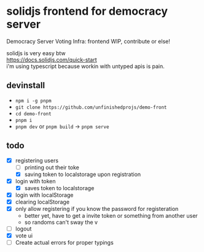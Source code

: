 # solidjs frontend for democracy server
Democracy Server Voting Infra: frontend
WIP, contribute or else!  
  
solidjs is very easy btw  
https://docs.solidjs.com/quick-start  
i'm using typescript because workin with untyped apis is pain.  

## devinstall
- `npm i -g pnpm`
- `git clone https://github.com/unfinishedprojs/demo-front`
- `cd demo-front`
- `pnpm i`
- `pnpm dev` or `pnpm build` -> `pnpm serve`

## todo
- [X] registering users
  - [ ] printing out their toke
  - [X] saving token to localstorage upon registration
- [x] login with token
  - [x] saves token to localstorage
- [x] login with localStorage
- [x] clearing localStorage
- [X] only allow registering if you know the password for registeration
  - better yet, have to get a invite token or something from another user
  - so randoms can't sway the v
- [ ] logout
- [X] vote ui
- [ ] Create actual errors for proper typings